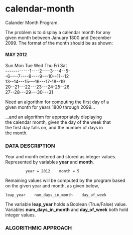 # calendar-month
Calander Month Program.

The problem is to display a calendar month for any  
given month between January 1800 and December  
2099. The format of the month should be as shown:  

#### MAY 2012  
Sun Mon Tue Wed Thu Fri Sat  
------------1----2----3---4--5-  
-6----7----8----9---10--11--12  
13--14---15---16---17-18--19  
20--21---22---23---24-25--26  
27--28---29---30---31  


Need an algorithm for computing the first day of a  
given month for years 1800 through 2099...  

...and an algorithm for appropriately displaying  
the calendar month, given the day of the week that  
the first day falls on, and the number of days in  
the month.  


### DATA DESCRIPTION  
Year and month entered and stored as integer values.  
Represented by variables __year__ and __month__.  
  
             year = 2012    month = 5  
             
Remaining values will be computed by the program based  
on the given year and month, as given below,

    leap_year    num_days_in_month    day_of_week  

The variable __leap_year__ holds a Boolean (True/False) value.  
Variables __num_days_in_month__ and __day_of_week__ both hold  
integer values.  


### ALGORITHMIC APPROACH  
